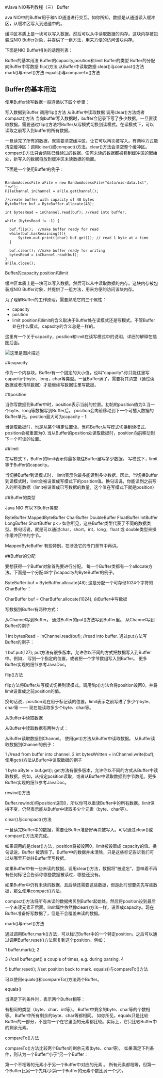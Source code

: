 #Java NIO系列教程（三） Buffer

ava NIO中的Buffer用于和NIO通道进行交互。如你所知，数据是从通道读入缓冲区，从缓冲区写入到通道中的。

缓冲区本质上是一块可以写入数据，然后可以从中读取数据的内存。这块内存被包装成NIO Buffer对象，并提供了一组方法，用来方便的访问该块内存。

下面是NIO Buffer相关的话题列表：

Buffer的基本用法
Buffer的capacity,position和limit
Buffer的类型
Buffer的分配
向Buffer中写数据
flip()方法
从Buffer中读取数据
clear()与compact()方法
mark()与reset()方法
equals()与compareTo()方法

## Buffer的基本用法

使用Buffer读写数据一般遵循以下四个步骤：

写入数据到Buffer
调用flip()方法
从Buffer中读取数据
调用clear()方法或者compact()方法
当向buffer写入数据时，buffer会记录下写了多少数据。一旦要读取数据，需要通过flip()方法将Buffer从写模式切换到读模式。在读模式下，可以读取之前写入到buffer的所有数据。

一旦读完了所有的数据，就需要清空缓冲区，让它可以再次被写入。有两种方式能清空缓冲区：调用clear()或compact()方法。clear()方法会清空整个缓冲区。compact()方法只会清除已经读过的数据。任何未读的数据都被移到缓冲区的起始处，新写入的数据将放到缓冲区未读数据的后面。

下面是一个使用Buffer的例子：

```

RandomAccessFile aFile = new RandomAccessFile("data/nio-data.txt", "rw");
FileChannel inChannel = aFile.getChannel();

//create buffer with capacity of 48 bytes
ByteBuffer buf = ByteBuffer.allocate(48);

int bytesRead = inChannel.read(buf); //read into buffer.

while (bytesRead != -1) {

  buf.flip();  //make buffer ready for read
  while(buf.hasRemaining()){
      System.out.print((char) buf.get()); // read 1 byte at a time
  }
 
  buf.clear(); //make buffer ready for writing
  bytesRead = inChannel.read(buf);
}
aFile.close();

```

Buffer的capacity,position和limit

缓冲区本质上是一块可以写入数据，然后可以从中读取数据的内存。这块内存被包装成NIO Buffer对象，并提供了一组方法，用来方便的访问该块内存。

为了理解Buffer的工作原理，需要熟悉它的三个属性：

- capacity
- position
- limit
position和limit的含义取决于Buffer处在读模式还是写模式。不管Buffer处在什么模式，capacity的含义总是一样的。

这里有一个关于capacity，position和limit在读写模式中的说明，详细的解释在插图后面。

![这里是图片描述](http://ifeve.com/wp-content/uploads/2013/06/buffers-modes.png)

##capacity

作为一个内存块，Buffer有一个固定的大小值，也叫“capacity”.你只能往里写capacity个byte、long，char等类型。一旦Buffer满了，需要将其清空（通过读数据或者清除数据）才能继续写数据往里写数据。

##position

当你写数据到Buffer中时，position表示当前的位置。初始的position值为0.当一个byte、long等数据写到Buffer后， position会向前移动到下一个可插入数据的Buffer单元。position最大可为capacity – 1.

当读取数据时，也是从某个特定位置读。当将Buffer从写模式切换到读模式，position会被重置为0. 当从Buffer的position处读取数据时，position向前移动到下一个可读的位置。

##limit

在写模式下，Buffer的limit表示你最多能往Buffer里写多少数据。 写模式下，limit等于Buffer的capacity。

当切换Buffer到读模式时， limit表示你最多能读到多少数据。因此，当切换Buffer到读模式时，limit会被设置成写模式下的position值。换句话说，你能读到之前写入的所有数据（limit被设置成已写数据的数量，这个值在写模式下就是position）

##Buffer的类型

Java NIO 有以下Buffer类型

ByteBuffer
MappedByteBuffer
CharBuffer
DoubleBuffer
FloatBuffer
IntBuffer
LongBuffer
ShortBuffer
p<>
如你所见，这些Buffer类型代表了不同的数据类型。换句话说，就是可以通过char，short，int，long，float 或 double类型来操作缓冲区中的字节。

MappedByteBuffer 有些特别，在涉及它的专门章节中再讲。

##Buffer的分配

要想获得一个Buffer对象首先要进行分配。 每一个Buffer类都有一个allocate方法。下面是一个分配48字节capacity的ByteBuffer的例子。

ByteBuffer buf = ByteBuffer.allocate(48);
这是分配一个可存储1024个字符的CharBuffer：


CharBuffer buf = CharBuffer.allocate(1024);
向Buffer中写数据

写数据到Buffer有两种方式：

从Channel写到Buffer。
通过Buffer的put()方法写到Buffer里。
从Channel写到Buffer的例子

1
int bytesRead = inChannel.read(buf); //read into buffer.
通过put方法写Buffer的例子：

1
buf.put(127);
put方法有很多版本，允许你以不同的方式把数据写入到Buffer中。例如， 写到一个指定的位置，或者把一个字节数组写入到Buffer。 更多Buffer实现的细节参考JavaDoc。

flip()方法

flip方法将Buffer从写模式切换到读模式。调用flip()方法会将position设回0，并将limit设置成之前position的值。

换句话说，position现在用于标记读的位置，limit表示之前写进了多少个byte、char等 —— 现在能读取多少个byte、char等。

从Buffer中读取数据

从Buffer中读取数据有两种方式：

从Buffer读取数据到Channel。
使用get()方法从Buffer中读取数据。
从Buffer读取数据到Channel的例子：

1
//read from buffer into channel.
2
int bytesWritten = inChannel.write(buf);
使用get()方法从Buffer中读取数据的例子

1
byte aByte = buf.get();
get方法有很多版本，允许你以不同的方式从Buffer中读取数据。例如，从指定position读取，或者从Buffer中读取数据到字节数组。更多Buffer实现的细节参考JavaDoc。

rewind()方法

Buffer.rewind()将position设回0，所以你可以重读Buffer中的所有数据。limit保持不变，仍然表示能从Buffer中读取多少个元素（byte、char等）。

clear()与compact()方法

一旦读完Buffer中的数据，需要让Buffer准备好再次被写入。可以通过clear()或compact()方法来完成。

如果调用的是clear()方法，position将被设回0，limit被设置成 capacity的值。换句话说，Buffer 被清空了。Buffer中的数据并未清除，只是这些标记告诉我们可以从哪里开始往Buffer里写数据。

如果Buffer中有一些未读的数据，调用clear()方法，数据将“被遗忘”，意味着不再有任何标记会告诉你哪些数据被读过，哪些还没有。

如果Buffer中仍有未读的数据，且后续还需要这些数据，但是此时想要先先写些数据，那么使用compact()方法。

compact()方法将所有未读的数据拷贝到Buffer起始处。然后将position设到最后一个未读元素正后面。limit属性依然像clear()方法一样，设置成capacity。现在Buffer准备好写数据了，但是不会覆盖未读的数据。

mark()与reset()方法

通过调用Buffer.mark()方法，可以标记Buffer中的一个特定position。之后可以通过调用Buffer.reset()方法恢复到这个position。例如：

1
buffer.mark();
2
 
3
//call buffer.get() a couple of times, e.g. during parsing.
4
 
5
buffer.reset();  //set position back to mark.
equals()与compareTo()方法

可以使用equals()和compareTo()方法两个Buffer。

equals()

当满足下列条件时，表示两个Buffer相等：

有相同的类型（byte、char、int等）。
Buffer中剩余的byte、char等的个数相等。
Buffer中所有剩余的byte、char等都相同。
如你所见，equals只是比较Buffer的一部分，不是每一个在它里面的元素都比较。实际上，它只比较Buffer中的剩余元素。

compareTo()方法

compareTo()方法比较两个Buffer的剩余元素(byte、char等)， 如果满足下列条件，则认为一个Buffer“小于”另一个Buffer：

第一个不相等的元素小于另一个Buffer中对应的元素 。
所有元素都相等，但第一个Buffer比另一个先耗尽(第一个Buffer的元素个数比另一个少)。